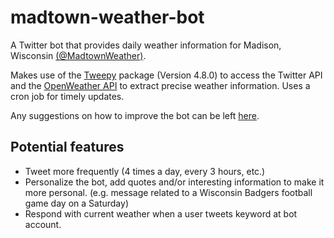# madtown-weather-bot
A Twitter bot that provides daily weather information for Madison, Wisconsin [(@MadtownWeather)](https://twitter.com/MadtownWeather).

Makes use of the [Tweepy](https://docs.tweepy.org/en/stable/) package (Version 4.8.0) to access the Twitter API and the [OpenWeather API](https://openweathermap.org/) to extract precise weather information. Uses a cron job for timely updates.

Any suggestions on how to improve the bot can be left [here](https://t.co/c2svRa510f).

## Potential features
- Tweet more frequently (4 times a day, every 3 hours, etc.)
- Personalize the bot, add quotes and/or interesting information to make it more personal. (e.g. message related to a Wisconsin Badgers football game day on a Saturday)
- Respond with current weather when a user tweets keyword at bot account.
